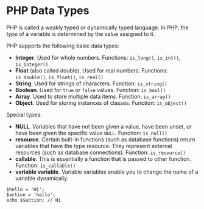 # PHP Data Types

PHP is called a weakly typed or dynamically typed language. In PHP, the *type* of a variable is determined by the value assigned to it.

PHP supports the following basic data types:

- **Integer**. Used for whole numbers. Functions: `is_long()`, `is_int()`, `is_integer()`
- **Float** (also called double). Used for real numbers. Functions: `is_double()`, `is_float()`, `is_real()`
- **String**. Used for strings of characters. Function: `is_string()`
- **Boolean**. Used for `true` or `false` values. Function: `is_bool()`
- **Array**. Used to store multiple data items. Function: `is_array()`
- **Object**. Used for storing instances of classes. Function: `is_object()`

Special types:

- **NULL**. Variables that have not been given a value, have been unset, or have been given the specific
value `NULL`. Function: `is_null()`
- **resource**. Certain built-in functions (such as database functions) return variables that have the type
resource. They represent external resources (such as database connections). Function: `is_resource()`
- **callable**. This is essentially a function that is passed to other function. Function: `is_callable()`
- **variable variable**. Variable variables enable you to change the name of a variable dynamically:

```
$hello = 'Hi';
$action = 'hello';
echo $$action; // Hi
```
